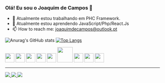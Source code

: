 ### Olá! Eu sou o Joaquim de Campos  👋

<!--
**Kevin9227/Kevin9227** is a ✨ _special_ ✨ repository because its `README.md` (this file) appears on your GitHub profile.

Here are some ideas to get you started:
-->
- 🔭 Atualmente estou trabalhando em PHC Framework.
- 🌱 Atualmente estou aprendendo JavaScript/Php/React.Js 
- 📫 How to reach me: joaquimdecampos@outlook.pt

![Anurag's GitHub stats](https://github-readme-stats.vercel.app/api?username=kevin9227&show_icons=true&theme=dracula)
[![Top Langs](https://github-readme-stats.vercel.app/api/top-langs/?username=kevin9227&layout=compact&theme=dracula)](https://github.com/anuraghazra/github-readme-stats)
<div  style="display: inline_block">
<img src="https://cdn.jsdelivr.net/gh/devicons/devicon/icons/html5/html5-original.svg" width="30px"/>
<img src="https://cdn.jsdelivr.net/gh/devicons/devicon/icons/css3/css3-original.svg" width="30px" />
 <img src="https://cdn.jsdelivr.net/gh/devicons/devicon/icons/javascript/javascript-original.svg" width="30px" />
    <img src="https://cdn.jsdelivr.net/gh/devicons/devicon/icons/react/react-original-wordmark.svg" width="30px"/>
  <img src="https://cdn.jsdelivr.net/gh/devicons/devicon/icons/php/php-original.svg" width="30px"/>
 <img src="https://cdn.jsdelivr.net/gh/devicons/devicon/icons/django/django-original.svg" width="50px" />
 <img src="https://cdn.jsdelivr.net/gh/devicons/devicon/icons/python/python-original.svg" width="30px" />
<img src="https://cdn.jsdelivr.net/gh/devicons/devicon/icons/microsoftsqlserver/microsoftsqlserver-plain-wordmark.svg" width="30px" />
  <img src="https://cdn.jsdelivr.net/gh/devicons/devicon/icons/mysql/mysql-original-wordmark.svg" width="30px" />
 </div>
<hr>
<div  style="display: inline_block">
<a href="https://www.facebook.com/kevinkafalahttps://www.facebook.com/kevinkafala" title="Kevin Kafala"> <img src="https://img.shields.io/badge/Facebook-1877F2?style=for-the-badge&logo=facebook&logoColor=white"  /> </a>
 <a href="https://api.whatsapp.com/send?phone=+244924112838&text=Vim%20pelo%20Github" title="Kevin Kafala"> <img src="https://img.shields.io/badge/WhatsApp-25D366?style=for-the-badge&logo=whatsapp&logoColor=white"  /> </a>
 <a href="https://img.shields.io/badge/LinkedIn-0077B5?style=for-the-badge&logo=linkedin&logoColor=white
" title="Kevin Kafala"> <img src="https://img.shields.io/badge/LinkedIn-0077B5?style=for-the-badge&logo=linkedin&logoColor=white"  /> </a>

 </div>

